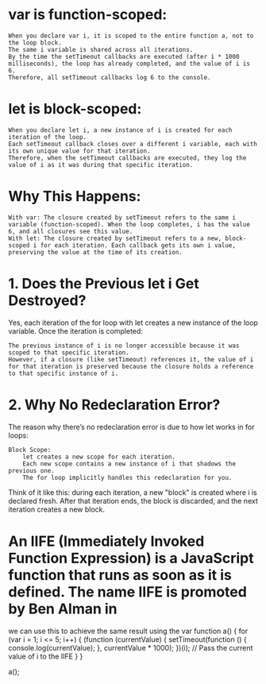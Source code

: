 # var is function-scoped:

    When you declare var i, it is scoped to the entire function a, not to the loop block.
    The same i variable is shared across all iterations.
    By the time the setTimeout callbacks are executed (after i * 1000 milliseconds), the loop has already completed, and the value of i is 6.
    Therefore, all setTimeout callbacks log 6 to the console.

# let is block-scoped:

    When you declare let i, a new instance of i is created for each iteration of the loop.
    Each setTimeout callback closes over a different i variable, each with its own unique value for that iteration.
    Therefore, when the setTimeout callbacks are executed, they log the value of i as it was during that specific iteration.

# Why This Happens:

    With var: The closure created by setTimeout refers to the same i variable (function-scoped). When the loop completes, i has the value 6, and all closures see this value.
    With let: The closure created by setTimeout refers to a new, block-scoped i for each iteration. Each callback gets its own i value, preserving the value at the time of its creation.

# 1. Does the Previous let i Get Destroyed?

Yes, each iteration of the for loop with let creates a new instance of the loop variable. Once the iteration is completed:

    The previous instance of i is no longer accessible because it was scoped to that specific iteration.
    However, if a closure (like setTimeout) references it, the value of i for that iteration is preserved because the closure holds a reference to that specific instance of i.

# 2. Why No Redeclaration Error?

The reason why there’s no redeclaration error is due to how let works in for loops:

    Block Scope:
        let creates a new scope for each iteration.
        Each new scope contains a new instance of i that shadows the previous one.
        The for loop implicitly handles this redeclaration for you.

Think of it like this: during each iteration, a new "block" is created where i is declared fresh. After that iteration ends, the block is discarded, and the next iteration creates a new block.

# An IIFE (Immediately Invoked Function Expression) is a JavaScript function that runs as soon as it is defined. The name IIFE is promoted by Ben Alman in
we can use this to achieve the same result using the var
function a() {
    for (var i = 1; i <= 5; i++) {
        (function (currentValue) {
            setTimeout(function () {
                console.log(currentValue);
            }, currentValue * 1000);
        })(i); // Pass the current value of i to the IIFE
    }
}

a();

